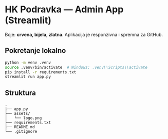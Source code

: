 # HK Podravka — Admin App (Streamlit)

Boje: **crvena, bijela, zlatna**. Aplikacija je responzivna i spremna za GitHub.

## Pokretanje lokalno
```bash
python -m venv .venv
source .venv/bin/activate  # Windows: .venv\\Scripts\\activate
pip install -r requirements.txt
streamlit run app.py
```

## Struktura
```
.
├── app.py
├── assets/
│   └── logo.png
├── requirements.txt
├── README.md
└── .gitignore
```
